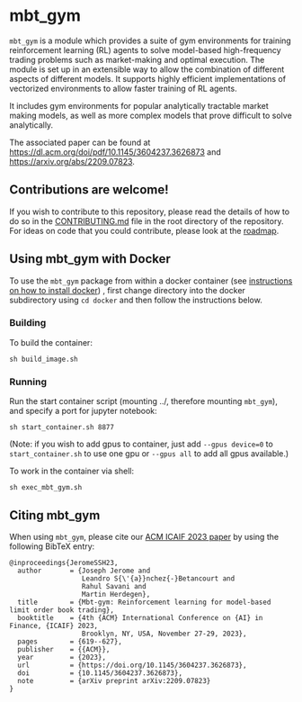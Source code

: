 # mbt_gym
`mbt_gym` is a module which provides a suite of gym environments for training reinforcement learning (RL) agents to solve model-based high-frequency trading problems such as market-making and optimal execution. The module is set up in an extensible way to allow the combination of different aspects of different models. It supports highly efficient implementations of vectorized environments to allow faster training of RL agents.

It includes gym environments for popular analytically tractable market making models, as well as more complex models that prove difficult to solve analytically.

The associated paper can be found at https://dl.acm.org/doi/pdf/10.1145/3604237.3626873 and https://arxiv.org/abs/2209.07823.

## Contributions are welcome!
If you wish to contribute to this repository, please read the details of how to do so in the 
[CONTRIBUTING.md](./CONTRIBUTING.md) file in the root directory of the repository. For ideas on code that you could 
contribute, please look at the [roadmap](./roadmap.md).  

## Using mbt_gym with Docker

To use the `mbt_gym` package from within a docker container (see [instructions on how to install docker](https://docs.docker.com/engine/install/ubuntu/))
, first change directory into the
docker subdirectory using `cd docker` and then follow the instructions below.

### Building

To build the container:

```
sh build_image.sh
```

### Running

Run the start container script (mounting ../, therefore mounting `mbt_gym`), and specify a port for jupyter notebook:

```
sh start_container.sh 8877
```

(Note: if you wish to add gpus to container, just add ```--gpus device=0``` to ```start_container.sh``` to use one gpu 
or ```--gpus all``` to add all gpus available.)

To work in the container via shell:

```
sh exec_mbt_gym.sh
```

## Citing mbt_gym

When using `mbt_gym`, please cite our [ACM ICAIF 2023 paper](https://arxiv.org/abs/2209.07823) by using the following
BibTeX entry:
```
@inproceedings{JeromeSSH23,
  author       = {Joseph Jerome and
                  Leandro S{\'{a}}nchez{-}Betancourt and
                  Rahul Savani and
                  Martin Herdegen},
  title        = {Mbt-gym: Reinforcement learning for model-based limit order book trading},
  booktitle    = {4th {ACM} International Conference on {AI} in Finance, {ICAIF} 2023,
                  Brooklyn, NY, USA, November 27-29, 2023},
  pages        = {619--627},
  publisher    = {{ACM}},
  year         = {2023},
  url          = {https://doi.org/10.1145/3604237.3626873},
  doi          = {10.1145/3604237.3626873},
  note         = {arXiv preprint arXiv:2209.07823}
}
```
